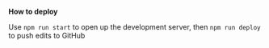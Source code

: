 
**How to deploy**

Use `npm run start` to open up the development server, then `npm run deploy` to push edits to GitHub
